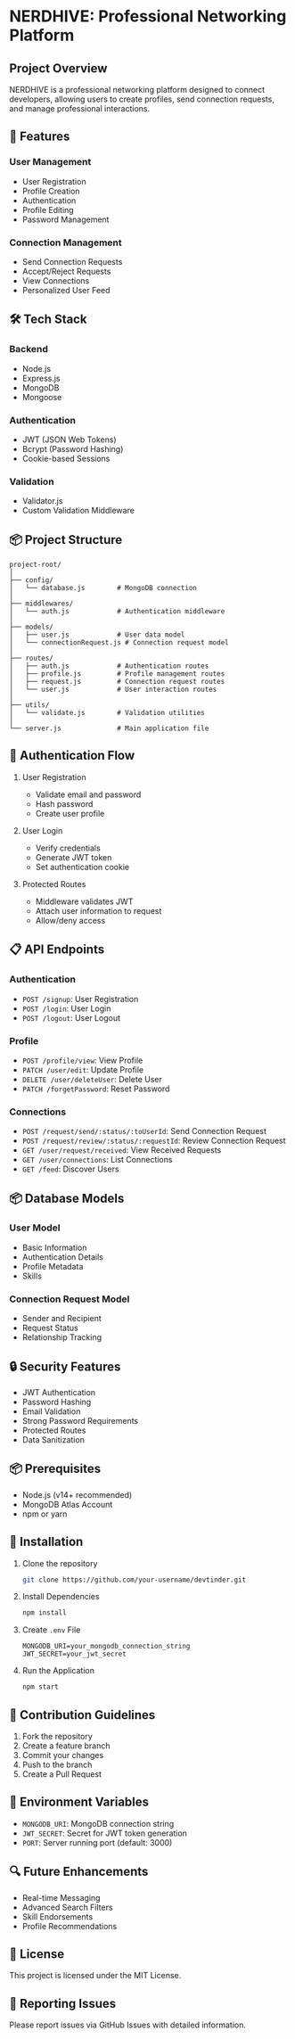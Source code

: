 # NERDHIVE: Professional Networking Platform

## Project Overview

NERDHIVE is a professional networking platform designed to connect developers, allowing users to create profiles, send connection requests, and manage professional interactions.

## 🚀 Features

### User Management
- User Registration
- Profile Creation
- Authentication
- Profile Editing
- Password Management

### Connection Management
- Send Connection Requests
- Accept/Reject Requests
- View Connections
- Personalized User Feed

## 🛠 Tech Stack

### Backend
- Node.js
- Express.js
- MongoDB
- Mongoose

### Authentication
- JWT (JSON Web Tokens)
- Bcrypt (Password Hashing)
- Cookie-based Sessions

### Validation
- Validator.js
- Custom Validation Middleware

## 📦 Project Structure

```
project-root/
│
├── config/
│   └── database.js        # MongoDB connection
│
├── middlewares/
│   └── auth.js            # Authentication middleware
│
├── models/
│   ├── user.js            # User data model
│   └── connectionRequest.js # Connection request model
│
├── routes/
│   ├── auth.js            # Authentication routes
│   ├── profile.js         # Profile management routes
│   ├── request.js         # Connection request routes
│   └── user.js            # User interaction routes
│
├── utils/
│   └── validate.js        # Validation utilities
│
└── server.js              # Main application file
```

## 🔐 Authentication Flow

1. User Registration
   - Validate email and password
   - Hash password
   - Create user profile

2. User Login
   - Verify credentials
   - Generate JWT token
   - Set authentication cookie

3. Protected Routes
   - Middleware validates JWT
   - Attach user information to request
   - Allow/deny access

## 📋 API Endpoints

### Authentication
- `POST /signup`: User Registration
- `POST /login`: User Login
- `POST /logout`: User Logout

### Profile
- `POST /profile/view`: View Profile
- `PATCH /user/edit`: Update Profile
- `DELETE /user/deleteUser`: Delete User
- `PATCH /forgetPassword`: Reset Password

### Connections
- `POST /request/send/:status/:toUserId`: Send Connection Request
- `POST /request/review/:status/:requestId`: Review Connection Request
- `GET /user/request/received`: View Received Requests
- `GET /user/connections`: List Connections
- `GET /feed`: Discover Users

## 📦 Database Models

### User Model
- Basic Information
- Authentication Details
- Profile Metadata
- Skills

### Connection Request Model
- Sender and Recipient
- Request Status
- Relationship Tracking

## 🔒 Security Features

- JWT Authentication
- Password Hashing
- Email Validation
- Strong Password Requirements
- Protected Routes
- Data Sanitization

## 📦 Prerequisites

- Node.js (v14+ recommended)
- MongoDB Atlas Account
- npm or yarn

## 🚀 Installation

1. Clone the repository
   ```bash
   git clone https://github.com/your-username/devtinder.git
   ```

2. Install Dependencies
   ```bash
   npm install
   ```

3. Create `.env` File
   ```env
   MONGODB_URI=your_mongodb_connection_string
   JWT_SECRET=your_jwt_secret
   ```

4. Run the Application
   ```bash
   npm start
   ```

## 🤝 Contribution Guidelines

1. Fork the repository
2. Create a feature branch
3. Commit your changes
4. Push to the branch
5. Create a Pull Request

## 📝 Environment Variables

- `MONGODB_URI`: MongoDB connection string
- `JWT_SECRET`: Secret for JWT token generation
- `PORT`: Server running port (default: 3000)

## 🔍 Future Enhancements

- Real-time Messaging
- Advanced Search Filters
- Skill Endorsements
- Profile Recommendations

## 📜 License

This project is licensed under the MIT License.


## 🐛 Reporting Issues

Please report issues via GitHub Issues with detailed information.
